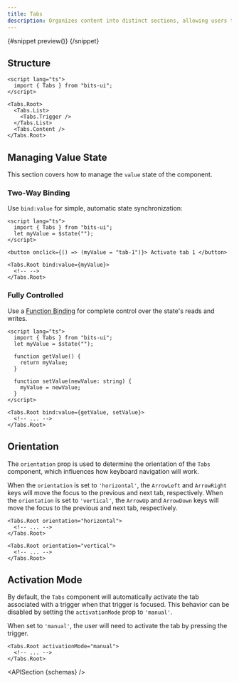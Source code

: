 ```yaml
---
title: Tabs
description: Organizes content into distinct sections, allowing users to switch between them.
---
```


<script>
	import { APISection, ComponentPreview, TabsDemo, Callout } from '$lib/components/index.js'
	let { schemas } = $props()
</script>

<ComponentPreview name="tabs-demo" componentName="Tabs" variant="preview">

{#snippet preview()}
<TabsDemo />
{/snippet}

</ComponentPreview>

## Structure

```svelte
<script lang="ts">
  import { Tabs } from "bits-ui";
</script>

<Tabs.Root>
  <Tabs.List>
    <Tabs.Trigger />
  </Tabs.List>
  <Tabs.Content />
</Tabs.Root>
```

## Managing Value State

This section covers how to manage the `value` state of the component.

### Two-Way Binding

Use `bind:value` for simple, automatic state synchronization:

```svelte
<script lang="ts">
  import { Tabs } from "bits-ui";
  let myValue = $state("");
</script>

<button onclick={() => (myValue = "tab-1")}> Activate tab 1 </button>

<Tabs.Root bind:value={myValue}>
  <!-- -->
</Tabs.Root>
```

### Fully Controlled

Use a [Function Binding](https://svelte.dev/docs/svelte/bind#Function-bindings) for complete control over the state's reads and writes.

```svelte
<script lang="ts">
  import { Tabs } from "bits-ui";
  let myValue = $state("");

  function getValue() {
    return myValue;
  }

  function setValue(newValue: string) {
    myValue = newValue;
  }
</script>

<Tabs.Root bind:value={getValue, setValue}>
  <!-- ... -->
</Tabs.Root>
```

## Orientation

The `orientation` prop is used to determine the orientation of the `Tabs` component, which influences how keyboard navigation will work.

When the `orientation` is set to `'horizontal'`, the `ArrowLeft` and `ArrowRight` keys will move the focus to the previous and next tab, respectively. When the `orientation` is set to `'vertical'`, the `ArrowUp` and `ArrowDown` keys will move the focus to the previous and next tab, respectively.

```svelte
<Tabs.Root orientation="horizontal">
  <!-- ... -->
</Tabs.Root>

<Tabs.Root orientation="vertical">
  <!-- ... -->
</Tabs.Root>
```

## Activation Mode

By default, the `Tabs` component will automatically activate the tab associated with a trigger when that trigger is focused. This behavior can be disabled by setting the `activationMode` prop to `'manual'`.

When set to `'manual'`, the user will need to activate the tab by pressing the trigger.

```svelte /activationMode="manual"/
<Tabs.Root activationMode="manual">
  <!-- ... -->
</Tabs.Root>
```

<APISection {schemas} />
